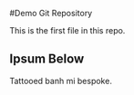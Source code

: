 #Demo Git Repository

This is the first file in this repo.


## Ipsum Below

Tattooed banh mi bespoke.